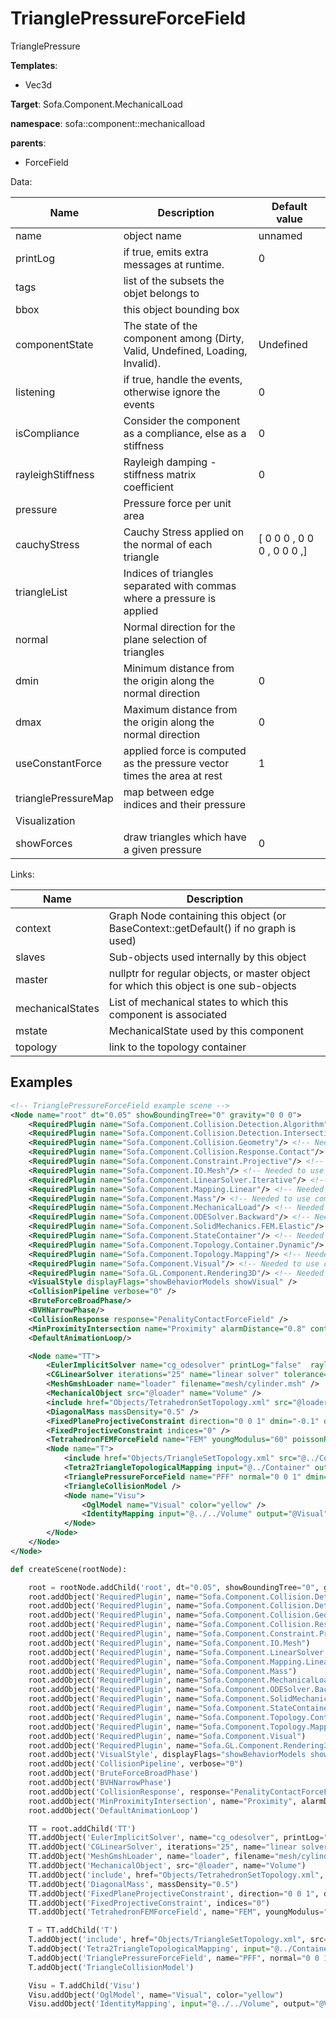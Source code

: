 # TrianglePressureForceField

TrianglePressure


__Templates__:
- Vec3d

__Target__: Sofa.Component.MechanicalLoad

__namespace__: sofa::component::mechanicalload

__parents__: 
- ForceField

Data: 

<table>
<thead>
    <tr>
        <th>Name</th>
        <th>Description</th>
        <th>Default value</th>
    </tr>
</thead>
<tbody>
	<tr>
		<td>name</td>
		<td>
object name
</td>
		<td>unnamed</td>
	</tr>
	<tr>
		<td>printLog</td>
		<td>
if true, emits extra messages at runtime.
</td>
		<td>0</td>
	</tr>
	<tr>
		<td>tags</td>
		<td>
list of the subsets the objet belongs to
</td>
		<td></td>
	</tr>
	<tr>
		<td>bbox</td>
		<td>
this object bounding box
</td>
		<td></td>
	</tr>
	<tr>
		<td>componentState</td>
		<td>
The state of the component among (Dirty, Valid, Undefined, Loading, Invalid).
</td>
		<td>Undefined</td>
	</tr>
	<tr>
		<td>listening</td>
		<td>
if true, handle the events, otherwise ignore the events
</td>
		<td>0</td>
	</tr>
	<tr>
		<td>isCompliance</td>
		<td>
Consider the component as a compliance, else as a stiffness
</td>
		<td>0</td>
	</tr>
	<tr>
		<td>rayleighStiffness</td>
		<td>
Rayleigh damping - stiffness matrix coefficient
</td>
		<td>0</td>
	</tr>
	<tr>
		<td>pressure</td>
		<td>
Pressure force per unit area
</td>
		<td></td>
	</tr>
	<tr>
		<td>cauchyStress</td>
		<td>
Cauchy Stress applied on the normal of each triangle
</td>
		<td>[ 0 0 0 , 0 0 0 , 0 0 0 ,]</td>
	</tr>
	<tr>
		<td>triangleList</td>
		<td>
Indices of triangles separated with commas where a pressure is applied
</td>
		<td></td>
	</tr>
	<tr>
		<td>normal</td>
		<td>
Normal direction for the plane selection of triangles
</td>
		<td></td>
	</tr>
	<tr>
		<td>dmin</td>
		<td>
Minimum distance from the origin along the normal direction
</td>
		<td>0</td>
	</tr>
	<tr>
		<td>dmax</td>
		<td>
Maximum distance from the origin along the normal direction
</td>
		<td>0</td>
	</tr>
	<tr>
		<td>useConstantForce</td>
		<td>
applied force is computed as the pressure vector times the area at rest
</td>
		<td>1</td>
	</tr>
	<tr>
		<td>trianglePressureMap</td>
		<td>
map between edge indices and their pressure
</td>
		<td></td>
	</tr>
	<tr>
		<td colspan="3">Visualization</td>
	</tr>
	<tr>
		<td>showForces</td>
		<td>
draw triangles which have a given pressure
</td>
		<td>0</td>
	</tr>

</tbody>
</table>

Links: 

| Name | Description |
| ---- | ----------- |
|context|Graph Node containing this object (or BaseContext::getDefault() if no graph is used)|
|slaves|Sub-objects used internally by this object|
|master|nullptr for regular objects, or master object for which this object is one sub-objects|
|mechanicalStates|List of mechanical states to which this component is associated|
|mstate|MechanicalState used by this component|
|topology|link to the topology container|



## Examples

```xml
<!-- TrianglePressureForceField example scene -->
<Node name="root" dt="0.05" showBoundingTree="0" gravity="0 0 0">
    <RequiredPlugin name="Sofa.Component.Collision.Detection.Algorithm"/> <!-- Needed to use components [BVHNarrowPhase BruteForceBroadPhase CollisionPipeline] -->
    <RequiredPlugin name="Sofa.Component.Collision.Detection.Intersection"/> <!-- Needed to use components [MinProximityIntersection] -->
    <RequiredPlugin name="Sofa.Component.Collision.Geometry"/> <!-- Needed to use components [TriangleCollisionModel] -->
    <RequiredPlugin name="Sofa.Component.Collision.Response.Contact"/> <!-- Needed to use components [CollisionResponse] -->
    <RequiredPlugin name="Sofa.Component.Constraint.Projective"/> <!-- Needed to use components [FixedPlaneProjectiveConstraint FixedProjectiveConstraint] -->
    <RequiredPlugin name="Sofa.Component.IO.Mesh"/> <!-- Needed to use components [MeshGmshLoader] -->
    <RequiredPlugin name="Sofa.Component.LinearSolver.Iterative"/> <!-- Needed to use components [CGLinearSolver] -->
    <RequiredPlugin name="Sofa.Component.Mapping.Linear"/> <!-- Needed to use components [IdentityMapping] -->
    <RequiredPlugin name="Sofa.Component.Mass"/> <!-- Needed to use components [DiagonalMass] -->
    <RequiredPlugin name="Sofa.Component.MechanicalLoad"/> <!-- Needed to use components [TrianglePressureForceField] -->
    <RequiredPlugin name="Sofa.Component.ODESolver.Backward"/> <!-- Needed to use components [EulerImplicitSolver] -->
    <RequiredPlugin name="Sofa.Component.SolidMechanics.FEM.Elastic"/> <!-- Needed to use components [TetrahedronFEMForceField] -->
    <RequiredPlugin name="Sofa.Component.StateContainer"/> <!-- Needed to use components [MechanicalObject] -->
    <RequiredPlugin name="Sofa.Component.Topology.Container.Dynamic"/> <!-- Needed to use components [TetrahedronSetGeometryAlgorithms TetrahedronSetTopologyContainer TetrahedronSetTopologyModifier TriangleSetGeometryAlgorithms TriangleSetTopologyContainer TriangleSetTopologyModifier] -->
    <RequiredPlugin name="Sofa.Component.Topology.Mapping"/> <!-- Needed to use components [Tetra2TriangleTopologicalMapping] -->
    <RequiredPlugin name="Sofa.Component.Visual"/> <!-- Needed to use components [VisualStyle] -->
    <RequiredPlugin name="Sofa.GL.Component.Rendering3D"/> <!-- Needed to use components [OglModel] -->
    <VisualStyle displayFlags="showBehaviorModels showVisual" />
    <CollisionPipeline verbose="0" />
    <BruteForceBroadPhase/>
    <BVHNarrowPhase/>
    <CollisionResponse response="PenalityContactForceField" />
    <MinProximityIntersection name="Proximity" alarmDistance="0.8" contactDistance="0.5" />
    <DefaultAnimationLoop/>

    <Node name="TT">
        <EulerImplicitSolver name="cg_odesolver" printLog="false"  rayleighStiffness="0.1" rayleighMass="0.1" />
        <CGLinearSolver iterations="25" name="linear solver" tolerance="1.0e-9" threshold="1.0e-9" />
        <MeshGmshLoader name="loader" filename="mesh/cylinder.msh" />
        <MechanicalObject src="@loader" name="Volume" />
        <include href="Objects/TetrahedronSetTopology.xml" src="@loader" />
        <DiagonalMass massDensity="0.5" />
        <FixedPlaneProjectiveConstraint direction="0 0 1" dmin="-0.1" dmax="0.1" />
        <FixedProjectiveConstraint indices="0" />
        <TetrahedronFEMForceField name="FEM" youngModulus="60" poissonRatio="0.3" computeGlobalMatrix="false" method="large" />
        <Node name="T">
            <include href="Objects/TriangleSetTopology.xml" src="@../Container"/>
            <Tetra2TriangleTopologicalMapping input="@../Container" output="@Container" />
            <TrianglePressureForceField name="PFF" normal="0 0 1" dmin="0.9" dmax="1.1" pressure="1 0 0" />
            <TriangleCollisionModel />
            <Node name="Visu">
                <OglModel name="Visual" color="yellow" />
                <IdentityMapping input="@../../Volume" output="@Visual" />
            </Node>
        </Node>
    </Node>
</Node>
```
```python
def createScene(rootNode):

	root = rootNode.addChild('root', dt="0.05", showBoundingTree="0", gravity="0 0 0")
	root.addObject('RequiredPlugin', name="Sofa.Component.Collision.Detection.Algorithm")
	root.addObject('RequiredPlugin', name="Sofa.Component.Collision.Detection.Intersection")
	root.addObject('RequiredPlugin', name="Sofa.Component.Collision.Geometry")
	root.addObject('RequiredPlugin', name="Sofa.Component.Collision.Response.Contact")
	root.addObject('RequiredPlugin', name="Sofa.Component.Constraint.Projective")
	root.addObject('RequiredPlugin', name="Sofa.Component.IO.Mesh")
	root.addObject('RequiredPlugin', name="Sofa.Component.LinearSolver.Iterative")
	root.addObject('RequiredPlugin', name="Sofa.Component.Mapping.Linear")
	root.addObject('RequiredPlugin', name="Sofa.Component.Mass")
	root.addObject('RequiredPlugin', name="Sofa.Component.MechanicalLoad")
	root.addObject('RequiredPlugin', name="Sofa.Component.ODESolver.Backward")
	root.addObject('RequiredPlugin', name="Sofa.Component.SolidMechanics.FEM.Elastic")
	root.addObject('RequiredPlugin', name="Sofa.Component.StateContainer")
	root.addObject('RequiredPlugin', name="Sofa.Component.Topology.Container.Dynamic")
	root.addObject('RequiredPlugin', name="Sofa.Component.Topology.Mapping")
	root.addObject('RequiredPlugin', name="Sofa.Component.Visual")
	root.addObject('RequiredPlugin', name="Sofa.GL.Component.Rendering3D")
	root.addObject('VisualStyle', displayFlags="showBehaviorModels showVisual")
	root.addObject('CollisionPipeline', verbose="0")
	root.addObject('BruteForceBroadPhase')
	root.addObject('BVHNarrowPhase')
	root.addObject('CollisionResponse', response="PenalityContactForceField")
	root.addObject('MinProximityIntersection', name="Proximity", alarmDistance="0.8", contactDistance="0.5")
	root.addObject('DefaultAnimationLoop')

	TT = root.addChild('TT')
	TT.addObject('EulerImplicitSolver', name="cg_odesolver", printLog="false", rayleighStiffness="0.1", rayleighMass="0.1")
	TT.addObject('CGLinearSolver', iterations="25", name="linear solver", tolerance="1.0e-9", threshold="1.0e-9")
	TT.addObject('MeshGmshLoader', name="loader", filename="mesh/cylinder.msh")
	TT.addObject('MechanicalObject', src="@loader", name="Volume")
	TT.addObject('include', href="Objects/TetrahedronSetTopology.xml", src="@loader")
	TT.addObject('DiagonalMass', massDensity="0.5")
	TT.addObject('FixedPlaneProjectiveConstraint', direction="0 0 1", dmin="-0.1", dmax="0.1")
	TT.addObject('FixedProjectiveConstraint', indices="0")
	TT.addObject('TetrahedronFEMForceField', name="FEM", youngModulus="60", poissonRatio="0.3", computeGlobalMatrix="false", method="large")

	T = TT.addChild('T')
	T.addObject('include', href="Objects/TriangleSetTopology.xml", src="@../Container")
	T.addObject('Tetra2TriangleTopologicalMapping', input="@../Container", output="@Container")
	T.addObject('TrianglePressureForceField', name="PFF", normal="0 0 1", dmin="0.9", dmax="1.1", pressure="1 0 0")
	T.addObject('TriangleCollisionModel')

	Visu = T.addChild('Visu')
	Visu.addObject('OglModel', name="Visual", color="yellow")
	Visu.addObject('IdentityMapping', input="@../../Volume", output="@Visual")
```
